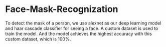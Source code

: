 # Face-Mask-Recognization
To detect the mask of a person, we use alexnet as our deep learning model and haar cascade classifier for seeing a face. A custom dataset is used to train the model. And the model achieves the highest accuracy with this custom dataset, which is 100%.
